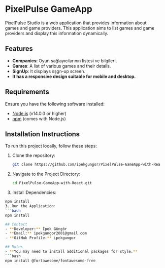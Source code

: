 # PixelPulse GameApp

PixelPulse Studio is a web application that provides information about games and game providers. This application aims to list games and game providers and display this information dynamically.

## Features

- **Companies**: Oyun sağlayıcılarının listesi ve bilgileri.
- **Games**: A list of various games and their details.
- **SignUp**: It displays sşgn-up screen.
- **It has a responsive design suitable for mobile and desktop.**

## Requirements

Ensure you have the following software installed:

- [Node.js](https://nodejs.org/)  (v14.0.0 or higher)
- [npm](https://www.npmjs.com/) (comes with Node.js)

## Installation Instructions

To run this project locally, follow these steps:

1. Clone the repository:
   ```bash
   git clone https://github.com/ipekgungor/PixelPulse-GameApp-with-React.git
2. Navigate to the Project Directory:
   ```bash
   cd PixelPulse-GameApp-with-React.git
2. Install Dependencies:
  ```bash
  npm install
3. Run the Application:
  ```bash
  npm install

## Contact
- **Developer:** İpek Güngör
- **Email:** ipekgungor2001@gmail.com
- **GitHub Profile:** ipekgungor

## Notes
- **You may need to install additional packages for style.**
  ```bash
  npm install @fortawesome/fontawesome-free


